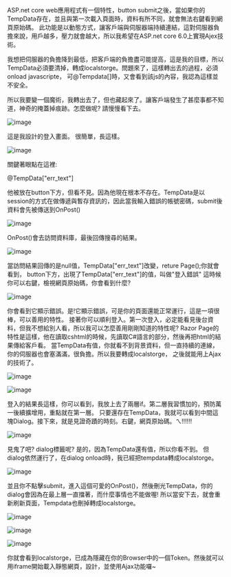 ASP.net core web應用程式有一個特性，button submit之後，當如果你的TempData存在，並且與第一次載入頁面時，資料有所不同，就會無法右鍵看到網頁原始碼。
此功能是以動態方式，讓客戶端與伺服器端持續連結，這對伺服器負擔來說，用戶越多，壓力就會越大，所以我希望在ASP.net core 6.0上實現Ajex技術。

我想把伺服器的負擔降到最低，把客戶端的負擔盡可能提高，這是我的目標，所以TempData必須要清掉，轉成localstorge。問題來了，這樣轉出去的過程，必須onload javascripte，
可@Tempdata[]時，又會看到該js的內容，我認為這樣並不安全。

所以我要變一個魔術，我轉出去了，但也藏起來了。讓客戶端發生了甚麼事都不知道，神奇的掩蓋掉痕跡。怎麼做呢? 請慢慢看下去。

![image](https://github.com/light0986/ASP.NETcore6.0_Web/blob/main/Razor_Page02/document/1642148312773.jpg)

這是我設計的登入畫面。
很簡單，長這樣。

![image](https://github.com/light0986/ASP.NETcore6.0_Web/blob/main/Razor_Page02/document/1642150035658.jpg)

關鍵著眼點在這裡:<p id="err_text">@TempData["err_text"]</p>
他被放在button下方，但看不見。因為他現在根本不存在。TempData是以session的方式在做傳遞與暫存資訊的，因此當我輸入錯誤的帳號密碼，submit後資料會先被傳送到OnPost()

![image](https://github.com/light0986/ASP.NETcore6.0_Web/blob/main/Razor_Page02/document/1642148500654.jpg)

OnPost()會去訪問資料庫，最後回傳搜尋的結果。

![image](https://github.com/light0986/ASP.NETcore6.0_Web/blob/main/Razor_Page02/document/1642148512789.jpg)

當訪問結果回傳的是null值，TempData["err_text"]改變，reture Page();你就會看到，
button下方，出現了TempData["err_text"]的值，叫做"登入錯誤"
這時候你可以右鍵，檢視網頁原始碼，你會看到什麼?

![image](https://github.com/light0986/ASP.NETcore6.0_Web/blob/main/Razor_Page02/document/1642148337272.jpg)

你會看到它顯示錯誤。是!它顯示錯誤，可是你的頁面還能正常運行，這是一項很棒，可以善用的特性。
接著你可以順利登入。第一次登入，必定能看見後台資料，但我不想給別人看，所以我可以怎麼善用剛剛知道的特性呢?
Razor Page的特性是這樣，他在讀取cshtml的時候，先讀取C#語言的部分，然後再把html的結果傳給客戶看。
當TempData有值，你就看不到背景資料，但一直持續的連線，你的伺服器也會塞滿滿，很負擔。所以我要轉成localstorge，
之後就能用上Ajax的技術了。

![image](https://github.com/light0986/ASP.NETcore6.0_Web/blob/main/Razor_Page02/document/1642148364239.jpg)

![image](https://github.com/light0986/ASP.NETcore6.0_Web/blob/main/Razor_Page02/document/1642148567435.jpg)

登入的結果長這樣，你可以看到，我放上去了兩層if。第二層我習慣加的，預防萬一後續擴增用，重點就在第一層。
只要還存在TempData，我就可以看到中間這塊Dialog。接下來，就是見證奇蹟的時刻。右鍵，網頁原始碼。ㄟ!!!!!!

![image](https://github.com/light0986/ASP.NETcore6.0_Web/blob/main/Razor_Page02/document/1642148423119.jpg)

見鬼了吧? dialog標籤呢?
是的，因為TempData還有值，所以你看不到。
但dialog依然運行了，在dialog onload時，我已經把tempdata轉成localstorge。

![image](https://github.com/light0986/ASP.NETcore6.0_Web/blob/main/Razor_Page02/document/1642148529600.jpg)

並且你不點擊submit，進入這個可愛的OnPost()，然後刪光TempData，你的dialog會因為在最上層一直擋著，而什麼事情也不能做喔!
所以當安下去，就會重新刷新頁面，Tempdata也刪掉轉成localstorge。

![image](https://github.com/light0986/ASP.NETcore6.0_Web/blob/main/Razor_Page02/document/1642148589145.jpg)

![image](https://github.com/light0986/ASP.NETcore6.0_Web/blob/main/Razor_Page02/document/1642148614625.jpg)

![image](https://github.com/light0986/ASP.NETcore6.0_Web/blob/main/Razor_Page02/document/1642148447857.jpg)

你就會看到localstorge，已成為隱藏在你的Browser中的一個Token。然後就可以用iframe開始載入靜態網頁，設計，並使用Ajax功能囉~
